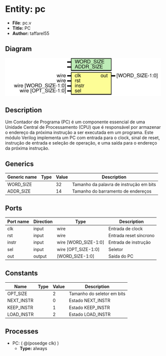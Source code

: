 
# Entity: pc 
- **File**: pc.v
- **Title:**  PC
- **Author:**  taffarel55

## Diagram
![Diagram](pc.svg "Diagram")
## Description

Um Contador de Programa (PC) é um componente essencial
de uma Unidade Central de Processamento (CPU) que é
responsável por armazenar o endereço da próxima instrução
a ser executada em um programa. Este módulo Verilog
implementa um PC com entrada para o clock, sinal de reset,
instrução de entrada e seleção de operação, e uma saída
para o endereço da próxima instrução.

## Generics

| Generic name | Type | Value | Description                             |
| ------------ | ---- | ----- | --------------------------------------- |
| WORD_SIZE    |      | 32    | Tamanho da palavra de instrução em bits |
| ADDR_SIZE    |      | 14    | Tamanho do barramento de endereços      |

## Ports

| Port name | Direction | Type                 | Description            |
| --------- | --------- | -------------------- | ---------------------- |
| clk       | input     | wire                 | Entrada de clock       |
| rst       | input     | wire                 | Entrada reset síncrono |
| instr     | input     | wire [WORD_SIZE-1:0] | Entrada de instrução   |
| sel       | input     | wire [OPT_SIZE-1:0]  | Seletor                |
| out       | output    | [WORD_SIZE-1:0]      | Saída do PC            |

## Constants

| Name       | Type | Value | Description                |
| ---------- | ---- | ----- | -------------------------- |
| OPT_SIZE   |      | 2     | Tamanho do seletor em bits |
| NEXT_INSTR |      | 0     | Estado NEXT_INSTR          |
| KEEP_INSTR |      | 1     | Estado KEEP_INSTR          |
| LOAD_INSTR |      | 2     | Estado LOAD_INSTR          |

## Processes
- PC: ( @(posedge clk) )
  - **Type:** always
